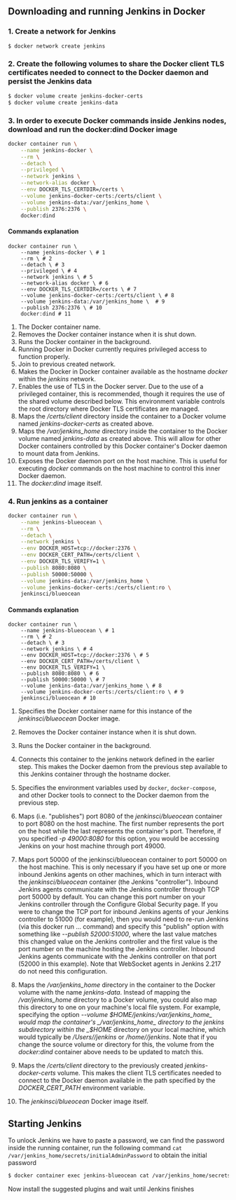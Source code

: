 ## Downloading and running Jenkins in Docker

### 1. Create a network for Jenkins

```bash
$ docker network create jenkins
```

### 2. Create the following volumes to share the Docker client TLS certificates needed to connect to the Docker daemon and persist the Jenkins data

```bash
$ docker volume create jenkins-docker-certs
$ docker volume create jenkins-data
```

### 3. In order to execute Docker commands inside Jenkins nodes, download and run the docker:dind Docker image

```bash
docker container run \
    --name jenkins-docker \
    --rm \
    --detach \
    --privileged \
    --network jenkins \
    --network-alias docker \
    --env DOCKER_TLS_CERTDIR=/certs \
    --volume jenkins-docker-certs:/certs/client \
    --volume jenkins-data:/var/jenkins_home \
    --publish 2376:2376 \
    docker:dind
```

#### Commands explanation

```
docker container run \
    --name jenkins-docker \ # 1
    --rm \ # 2
    --detach \ # 3
    --privileged \ # 4
    --network jenkins \ # 5
    --network-alias docker \ # 6
    --env DOCKER_TLS_CERTDIR=/certs \ # 7
    --volume jenkins-docker-certs:/certs/client \ # 8
    --volume jenkins-data:/var/jenkins_home \  # 9
    --publish 2376:2376 \ # 10
    docker:dind # 11
```

1. The Docker container name.
2. Removes the Docker container instance when it is shut down.
3. Runs the Docker container in the background.
4. Running Docker in Docker currently requires privileged access to function properly.
5. Join to previous created network.
6. Makes the Docker in Docker container available as the hostname _docker_ within the _jenkins_ network.
7. Enables the use of TLS in the Docker server. Due to the use of a privileged container, this is recommended, though it requires the use of the shared volume described below. This environment variable controls the root directory where Docker TLS certificates are managed.
8. Maps the _/certs/client_ directory inside the container to a Docker volume named _jenkins-docker-certs_ as created above.
9. Maps the _/var/jenkins_home_ directory inside the container to the Docker volume named _jenkins-data_ as created above. This will allow for other Docker containers controlled by this Docker container's Docker daemon to mount data from Jenkins.
10. Exposes the Docker daemon port on the host machine. This is useful for executing _docker_ commands on the host machine to control this inner Docker daemon.
11. The _docker:dind_ image itself.

### 4. Run jenkins as a container

```bash
docker container run \
    --name jenkins-blueocean \
    --rm \
    --detach \
    --network jenkins \
    --env DOCKER_HOST=tcp://docker:2376 \
    --env DOCKER_CERT_PATH=/certs/client \
    --env DOCKER_TLS_VERIFY=1 \
    --publish 8080:8080 \
    --publish 50000:50000 \
    --volume jenkins-data:/var/jenkins_home \
    --volume jenkins-docker-certs:/certs/client:ro \
    jenkinsci/blueocean
```

#### Commands explanation

```
docker container run \
    --name jenkins-blueocean \ # 1
    --rm \ # 2
    --detach \ # 3
    --network jenkins \ # 4
    --env DOCKER_HOST=tcp://docker:2376 \ # 5
    --env DOCKER_CERT_PATH=/certs/client \
    --env DOCKER_TLS_VERIFY=1 \
    --publish 8080:8080 \ # 6
    --publish 50000:50000 \ # 7
    --volume jenkins-data:/var/jenkins_home \ # 8
    --volume jenkins-docker-certs:/certs/client:ro \ # 9
    jenkinsci/blueocean # 10
```

1. Specifies the Docker container name for this instance of the _jenkinsci/blueocean_ Docker image.

2. Removes the Docker container instance when it is shut down.

3. Runs the Docker container in the background.

4. Connects this container to the jenkins network defined in the earlier step. This makes the Docker daemon from the previous step available to this Jenkins container through the hostname docker.

5. Specifies the environment variables used by `docker`, `docker-compose`, and other Docker tools to connect to the Docker daemon from the previous step.

6. Maps (i.e. "publishes") port 8080 of the _jenkinsci/blueocean_ container to port 8080 on the host machine. The first number represents the port on the host while the last represents the container's port. Therefore, if you specified _-p 49000:8080_ for this option, you would be accessing Jenkins on your host machine through port 49000.

7. Maps port 50000 of the jenkinsci/blueocean container to port 50000 on the host machine. This is only necessary if you have set up one or more inbound Jenkins agents on other machines, which in turn interact with the _jenkinsci/blueocean_ container (the Jenkins "controller"). Inbound Jenkins agents communicate with the Jenkins controller through TCP port 50000 by default. You can change this port number on your Jenkins controller through the Configure Global Security page. If you were to change the TCP port for inbound Jenkins agents of your Jenkins controller to 51000 (for example), then you would need to re-run Jenkins (via this docker run …​ command) and specify this "publish" option with something like _--publish 52000:51000_, where the last value matches this changed value on the Jenkins controller and the first value is the port number on the machine hosting the Jenkins controller. Inbound Jenkins agents communicate with the Jenkins controller on that port (52000 in this example). Note that WebSocket agents in Jenkins 2.217 do not need this configuration.

8. Maps the _/var/jenkins_home_ directory in the container to the Docker volume with the name _jenkins-data_. Instead of mapping the _/var/jenkins_home_ directory to a Docker volume, you could also map this directory to one on your machine's local file system. For example, specifying the option
   _--volume $HOME/jenkins:/var/jenkins_home_ would map the container's _/var/jenkins_home_ directory to the jenkins subdirectory within the _$HOME_ directory on your local machine, which would typically be _/Users/<your-username>/jenkins_ or _/home/<your-username>/jenkins_. Note that if you change the source volume or directory for this, the volume from the _docker:dind_ container above needs to be updated to match this.

9. Maps the _/certs/client_ directory to the previously created _jenkins-docker-certs_ volume. This makes the client TLS certificates needed to connect to the Docker daemon available in the path specified by the _DOCKER_CERT_PATH_ environment variable.

10. The _jenkinsci/blueocean_ Docker image itself.

## Starting Jenkins

To unlock Jenkins we have to paste a password, we can find the password inside the running container, run the following command `cat /var/jenkins_home/secrets/initialAdminPassword` to obtain the initial password

```bash
$ docker container exec jenkins-blueocean cat /var/jenkins_home/secrets/initialAdminPassword
```

Now install the suggested plugins and wait until Jenkins finishes
